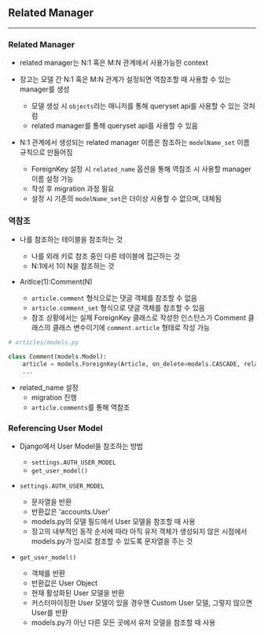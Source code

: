 ## Related Manager

---

### Related Manager

- related manager는 N:1 혹은 M:N 관계에서 사용가능한 context

- 장고는 모델 간 N:1 혹은 M:N 관계가 설정되면 역참조할 때 사용할 수 있는 manager를 생성
    - 모델 생성 시 `objects`라는 매니저를 통해 queryset api를 사용할 수 있는 것처럼
    - related manager를 통해 queryset api를 사용할 수 있음

- N:1 관계에서 생성되는 related manager 이름은 참조하는 `modelName_set` 이름 규칙으로 만들어짐
    - ForeignKey 설정 시 `related_name` 옵션을 통해 역참조 시 사용할 manager 이름 설정 가능
    - 작성 후 migration 과정 필요
    - 설정 시 기존의 `modelName_set`은 더이상 사용할 수 없으며, 대체됨

### 역참조

- 나를 참조하는 테이블을 참조하는 것
    - 나를 외래 키로 참조 중인 다른 테이블에 접근하는 것
    - N:1에서 1이 N을 참조하는 것

- Aritlce(1):Comment(N)
    - `article.comment` 형식으로는 댓글 객체를 참조할 수 없음
    - `article.comment_set` 형식으로 댓글 객체를 참조할 수 있음
    - 참조 상황에서는 실제 ForeignKey 클래스로 작성한 인스턴스가 Comment 클래스의 클래스 변수이기에 `comment.article` 형태로 작성 가능

```python
# articles/models.py

class Comment(models.Model):
    article = models.ForeignKey(Article, on_delete=models.CASCADE, related_name='comments')
    ...

```

- related_name 설정
    - migration 진행
    - `article.comments`를 통해 역참조

### Referencing User Model

- Django에서 User Model을 참조하는 방법
    - `settings.AUTH_USER_MODEL`
    - `get_user_model()`

- `settings.AUTH_USER_MODEL`
    - 문자열을 반환
    - 반환값은 'accounts.User'
    - models.py의 모델 필드에서 User 모델을 참조할 때 사용
    - 장고의 내부적인 동작 순서에 따라 아직 유저 객체가 생성되지 않은 시점에서 models.py가 임시로 참조할 수 있도록 문자열을 주는 것

- `get_user_model()`
    - 객체를 반환
    - 반환값은 User Object
    - 현재 활성화된 User 모델을 반환
    - 커스터마이징한 User 모델이 있을 경우엔 Custom User 모델, 그렇지 않으면 User를 반환
    - models.py가 아닌 다른 모든 곳에서 유저 모델을 참조할 때 사용
